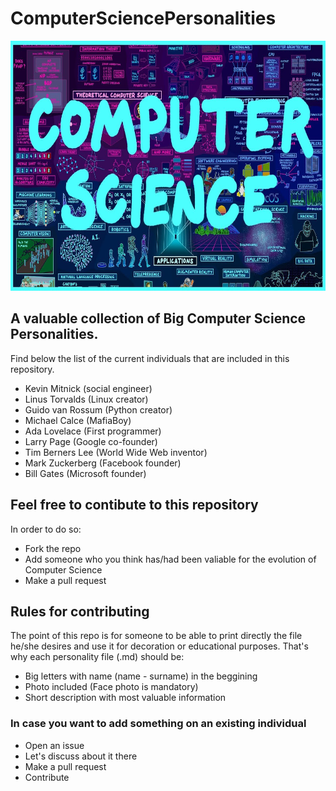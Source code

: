 # ComputerSciencePersonalities

<img src="images/computerscience.png" width="700" height="400" />

## A valuable collection of Big Computer Science Personalities. 
Find below the list of the current individuals that are included in this repository.

* Kevin Mitnick (social engineer)
* Linus Torvalds (Linux creator) 
* Guido van Rossum (Python creator)
* Michael Calce (MafiaBoy)
* Ada Lovelace (First programmer) 
* Larry Page (Google co-founder)
* Tim Berners Lee (World Wide Web inventor)
* Mark Zuckerberg (Facebook founder)
* Bill Gates (Microsoft founder)

## Feel free to contibute to this repository
In order to do so:
* Fork the repo
* Add someone who you think has/had been valiable for the evolution of Computer Science
* Make a pull request

## Rules for contributing 
The point of this repo is for someone to be able to print directly the file he/she desires and use it for decoration or educational purposes. That's why each personality file (.md) should be:
* Big letters with name (name - surname) in the beggining
* Photo included (Face photo is mandatory)
* Short description with most valuable information

### In case you want to add something on an existing individual
* Open an issue
* Let's discuss about it there
* Make a pull request
* Contribute

